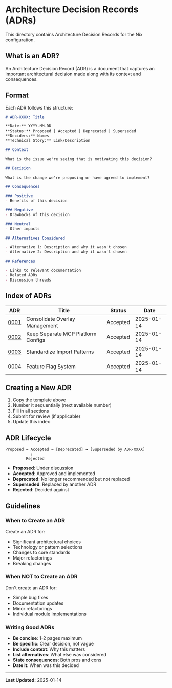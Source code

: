 # Architecture Decision Records (ADRs)

This directory contains Architecture Decision Records for the Nix configuration.

## What is an ADR?

An Architecture Decision Record (ADR) is a document that captures an important architectural decision made along with its context and consequences.

## Format

Each ADR follows this structure:

```markdown
# ADR-XXXX: Title

**Date:** YYYY-MM-DD  
**Status:** Proposed | Accepted | Deprecated | Superseded  
**Deciders:** Names  
**Technical Story:** Link/Description

## Context

What is the issue we're seeing that is motivating this decision?

## Decision

What is the change we're proposing or have agreed to implement?

## Consequences

### Positive
- Benefits of this decision

### Negative
- Drawbacks of this decision

### Neutral
- Other impacts

## Alternatives Considered

- Alternative 1: Description and why it wasn't chosen
- Alternative 2: Description and why it wasn't chosen

## References

- Links to relevant documentation
- Related ADRs
- Discussion threads
```

## Index of ADRs

| ADR | Title | Status | Date |
|-----|-------|--------|------|
| [0001](0001-overlay-consolidation.md) | Consolidate Overlay Management | Accepted | 2025-01-14 |
| [0002](0002-separate-mcp-configs.md) | Keep Separate MCP Platform Configs | Accepted | 2025-01-14 |
| [0003](0003-import-patterns.md) | Standardize Import Patterns | Accepted | 2025-01-14 |
| [0004](0004-feature-flags.md) | Feature Flag System | Accepted | 2025-01-14 |

## Creating a New ADR

1. Copy the template above
2. Number it sequentially (next available number)
3. Fill in all sections
4. Submit for review (if applicable)
5. Update this index

## ADR Lifecycle

```
Proposed → Accepted → [Deprecated] → [Superseded by ADR-XXXX]
           ↓
         Rejected
```

- **Proposed**: Under discussion
- **Accepted**: Approved and implemented
- **Deprecated**: No longer recommended but not replaced
- **Superseded**: Replaced by another ADR
- **Rejected**: Decided against

## Guidelines

### When to Create an ADR

Create an ADR for:
- Significant architectural choices
- Technology or pattern selections
- Changes to core standards
- Major refactorings
- Breaking changes

### When NOT to Create an ADR

Don't create an ADR for:
- Simple bug fixes
- Documentation updates
- Minor refactorings
- Individual module implementations

### Writing Good ADRs

- **Be concise**: 1-2 pages maximum
- **Be specific**: Clear decision, not vague
- **Include context**: Why this matters
- **List alternatives**: What else was considered
- **State consequences**: Both pros and cons
- **Date it**: When was this decided

---

**Last Updated:** 2025-01-14
